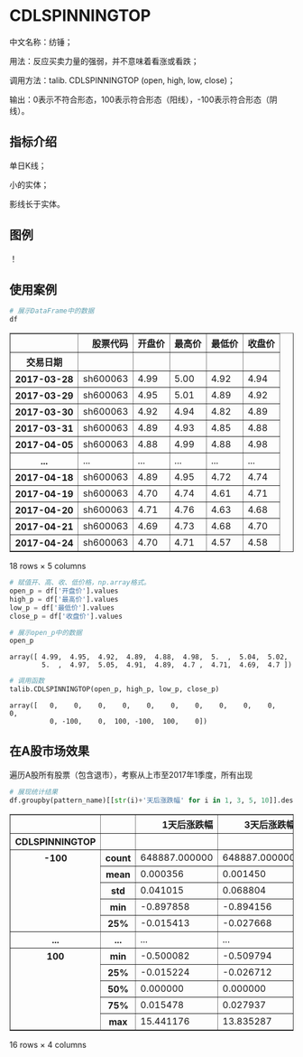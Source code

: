 
# CDLSPINNINGTOP
中文名称：纺锤；

用法：反应买卖力量的强弱，并不意味着看涨或看跌；

调用方法：talib. CDLSPINNINGTOP (open, high, low, close)；

输出：0表示不符合形态，100表示符合形态（阳线），-100表示符合形态（阴线）。


## 指标介绍
单日K线；

小的实体；

影线长于实体。

## 图例

！[](TA-Lib-in-chinese/assets/CDLSPINNINGTOP_sh600063.png)

## 使用案例


```python
# 展示DataFrame中的数据
df
```




<div>
<table border="1" class="dataframe">
  <thead>
    <tr style="text-align: right;">
      <th></th>
      <th>股票代码</th>
      <th>开盘价</th>
      <th>最高价</th>
      <th>最低价</th>
      <th>收盘价</th>
    </tr>
    <tr>
      <th>交易日期</th>
      <th></th>
      <th></th>
      <th></th>
      <th></th>
      <th></th>
    </tr>
  </thead>
  <tbody>
    <tr>
      <th>2017-03-28</th>
      <td>sh600063</td>
      <td>4.99</td>
      <td>5.00</td>
      <td>4.92</td>
      <td>4.94</td>
    </tr>
    <tr>
      <th>2017-03-29</th>
      <td>sh600063</td>
      <td>4.95</td>
      <td>5.01</td>
      <td>4.89</td>
      <td>4.92</td>
    </tr>
    <tr>
      <th>2017-03-30</th>
      <td>sh600063</td>
      <td>4.92</td>
      <td>4.94</td>
      <td>4.82</td>
      <td>4.89</td>
    </tr>
    <tr>
      <th>2017-03-31</th>
      <td>sh600063</td>
      <td>4.89</td>
      <td>4.93</td>
      <td>4.85</td>
      <td>4.88</td>
    </tr>
    <tr>
      <th>2017-04-05</th>
      <td>sh600063</td>
      <td>4.88</td>
      <td>4.99</td>
      <td>4.88</td>
      <td>4.98</td>
    </tr>
    <tr>
      <th>...</th>
      <td>...</td>
      <td>...</td>
      <td>...</td>
      <td>...</td>
      <td>...</td>
    </tr>
    <tr>
      <th>2017-04-18</th>
      <td>sh600063</td>
      <td>4.89</td>
      <td>4.95</td>
      <td>4.72</td>
      <td>4.74</td>
    </tr>
    <tr>
      <th>2017-04-19</th>
      <td>sh600063</td>
      <td>4.70</td>
      <td>4.74</td>
      <td>4.61</td>
      <td>4.71</td>
    </tr>
    <tr>
      <th>2017-04-20</th>
      <td>sh600063</td>
      <td>4.71</td>
      <td>4.76</td>
      <td>4.63</td>
      <td>4.68</td>
    </tr>
    <tr>
      <th>2017-04-21</th>
      <td>sh600063</td>
      <td>4.69</td>
      <td>4.73</td>
      <td>4.68</td>
      <td>4.70</td>
    </tr>
    <tr>
      <th>2017-04-24</th>
      <td>sh600063</td>
      <td>4.70</td>
      <td>4.71</td>
      <td>4.57</td>
      <td>4.58</td>
    </tr>
  </tbody>
</table>
<p>18 rows × 5 columns</p>
</div>




```python
# 赋值开、高、收、低价格，np.array格式。
open_p = df['开盘价'].values
high_p = df['最高价'].values
low_p = df['最低价'].values
close_p = df['收盘价'].values
```


```python
# 展示open_p中的数据
open_p
```




    array([ 4.99,  4.95,  4.92,  4.89,  4.88,  4.98,  5.  ,  5.04,  5.02,
            5.  ,  4.97,  5.05,  4.91,  4.89,  4.7 ,  4.71,  4.69,  4.7 ])




```python
# 调用函数
talib.CDLSPINNINGTOP(open_p, high_p, low_p, close_p)
```




    array([   0,    0,    0,    0,    0,    0,    0,    0,    0,    0,    0,
              0, -100,    0,  100, -100,  100,    0])



## 在A股市场效果
遍历A股所有股票（包含退市），考察从上市至2017年1季度，所有出现


```python
# 展现统计结果
df.groupby(pattern_name)[[str(i)+'天后涨跌幅' for i in 1, 3, 5, 10]].describe()
```




<div>
<table border="1" class="dataframe">
  <thead>
    <tr style="text-align: right;">
      <th></th>
      <th></th>
      <th>1天后涨跌幅</th>
      <th>3天后涨跌幅</th>
      <th>5天后涨跌幅</th>
      <th>10天后涨跌幅</th>
    </tr>
    <tr>
      <th>CDLSPINNINGTOP</th>
      <th></th>
      <th></th>
      <th></th>
      <th></th>
      <th></th>
    </tr>
  </thead>
  <tbody>
    <tr>
      <th rowspan="5" valign="top">-100</th>
      <th>count</th>
      <td>648887.000000</td>
      <td>648887.000000</td>
      <td>648887.000000</td>
      <td>648887.000000</td>
    </tr>
    <tr>
      <th>mean</th>
      <td>0.000356</td>
      <td>0.001450</td>
      <td>0.002807</td>
      <td>0.007265</td>
    </tr>
    <tr>
      <th>std</th>
      <td>0.041015</td>
      <td>0.068804</td>
      <td>0.085260</td>
      <td>0.116840</td>
    </tr>
    <tr>
      <th>min</th>
      <td>-0.897858</td>
      <td>-0.894156</td>
      <td>-0.894158</td>
      <td>-0.903448</td>
    </tr>
    <tr>
      <th>25%</th>
      <td>-0.015413</td>
      <td>-0.027668</td>
      <td>-0.035990</td>
      <td>-0.049429</td>
    </tr>
    <tr>
      <th>...</th>
      <th>...</th>
      <td>...</td>
      <td>...</td>
      <td>...</td>
      <td>...</td>
    </tr>
    <tr>
      <th rowspan="5" valign="top">100</th>
      <th>min</th>
      <td>-0.500082</td>
      <td>-0.509794</td>
      <td>-0.513956</td>
      <td>-0.651186</td>
    </tr>
    <tr>
      <th>25%</th>
      <td>-0.015224</td>
      <td>-0.026712</td>
      <td>-0.034586</td>
      <td>-0.047187</td>
    </tr>
    <tr>
      <th>50%</th>
      <td>0.000000</td>
      <td>0.000000</td>
      <td>0.000470</td>
      <td>0.002212</td>
    </tr>
    <tr>
      <th>75%</th>
      <td>0.015478</td>
      <td>0.027937</td>
      <td>0.037314</td>
      <td>0.055794</td>
    </tr>
    <tr>
      <th>max</th>
      <td>15.441176</td>
      <td>13.835287</td>
      <td>12.382336</td>
      <td>11.072970</td>
    </tr>
  </tbody>
</table>
<p>16 rows × 4 columns</p>
</div>




```python

```
